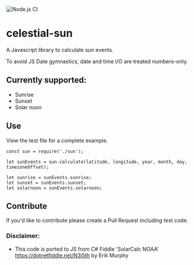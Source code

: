 ![Node.js CI](https://github.com/oyve/celestial-sun/workflows/Node.js%20CI/badge.svg?branch=main)
# celestial-sun
A Javascript library to calculate sun events.

To avoid JS Date gymnastics, date and time I/O are treated numbers-only.

## Currently supported:

* Sunrise
* Sunset
* Solar noon

## Use
View the test file for a complete example.

```
const sun = require('./sun');

let sunEvents = sun.calculate(latitude, longitude, year, month, day, timezoneOffset);

let sunrise = sunEvents.sunrise;
let sunset = sunEvents.sunset;
let solarnoon = sunEvents.solarnoon;
```

## Contribute
If you'd like to contribute please create a Pull Request including test code.

### Disclaimer:
* This code is ported to JS from C# Fiddle 'SolarCalc NOAA' https://dotnetfiddle.net/N3j5th by Erik Murphy
